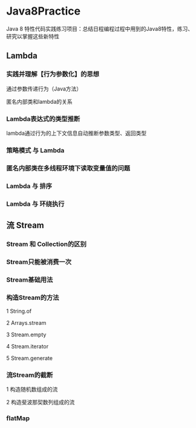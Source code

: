 # Java8Practice
Java 8 特性代码实践练习项目：总结日程编程过程中用到的Java8特性，练习、研究以掌握这些新特性

## Lambda

### 实践并理解【行为参数化】的思想
通过参数传递行为（Java方法）

匿名内部类和lambda的关系

### Lambda表达式的类型推断
lambda通过行为的上下文信息自动推断参数类型、返回类型

### 策略模式 与 Lambda

### 匿名内部类在多线程环境下读取变量值的问题

### Lambda 与 排序

### Lambda 与 环绕执行

## 流 Stream

### Stream 和 Collection的区别

### Stream只能被消费一次

### Stream基础用法

### 构造Stream的方法
1 String.of

2 Arrays.stream

3 Stream.empty

4 Stream.iterator

5 Stream.generate

### 流Stream的截断

1 构造随机数组成的流

2 构造斐波那契数列组成的流

### flatMap


